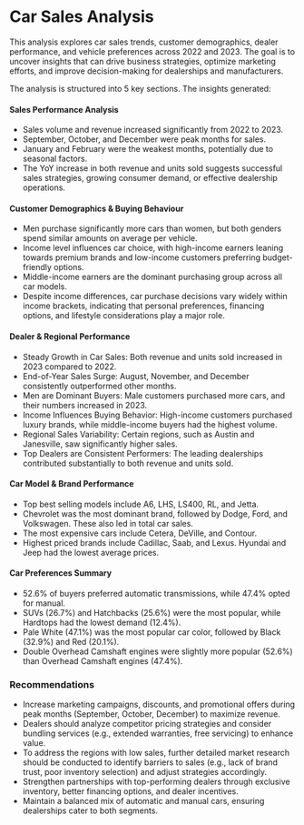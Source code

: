 # Car Sales Analysis
This analysis explores car sales trends, customer demographics, dealer performance, and vehicle preferences across 2022 and 2023. The goal is to uncover insights that can drive business strategies, optimize marketing efforts, and improve decision-making for dealerships and manufacturers.

The analysis is structured into 5 key sections. The insights generated:

#### Sales Performance Analysis

- Sales volume and revenue increased significantly from 2022 to 2023.
- September, October, and December were peak months for sales.
- January and February were the weakest months, potentially due to seasonal factors.
- The YoY increase in both revenue and units sold suggests successful sales strategies, growing consumer demand, or effective dealership operations.

#### Customer Demographics & Buying Behaviour

- Men purchase significantly more cars than women, but both genders spend similar amounts on average per vehicle.
- Income level influences car choice, with high-income earners leaning towards premium brands and low-income customers preferring budget-friendly options.
- Middle-income earners are the dominant purchasing group across all car models.
- Despite income differences, car purchase decisions vary widely within income brackets, indicating that personal preferences, financing options, and lifestyle considerations play a major role.

#### Dealer & Regional Performance

- Steady Growth in Car Sales: Both revenue and units sold increased in 2023 compared to 2022.
- End-of-Year Sales Surge: August, November, and December consistently outperformed other months.
- Men are Dominant Buyers: Male customers purchased more cars, and their numbers increased in 2023.
- Income Influences Buying Behavior: High-income customers purchased luxury brands, while middle-income buyers had the highest volume.
- Regional Sales Variability: Certain regions, such as Austin and Janesville, saw significantly higher sales.
- Top Dealers are Consistent Performers: The leading dealerships contributed substantially to both revenue and units sold.

#### Car Model & Brand Performance

- Top best selling models include A6, LHS, LS400, RL, and Jetta.
- Chevrolet was the most dominant brand, followed by Dodge, Ford, and Volkswagen. These also led in total car sales.
- The most expensive cars include Cetera, DeVille, and Contour.
- Highest priced brands include Cadillac, Saab, and Lexus. Hyundai and Jeep had the lowest average prices.

#### Car Preferences Summary

- 52.6% of buyers preferred automatic transmissions, while 47.4% opted for manual.
- SUVs (26.7%) and Hatchbacks (25.6%) were the most popular, while Hardtops had the lowest demand (12.4%).
- Pale White (47.1%) was the most popular car color, followed by Black (32.9%) and Red (20.1%).
- Double Overhead Camshaft engines were slightly more popular (52.6%) than Overhead Camshaft engines (47.4%).


### Recommendations

- Increase marketing campaigns, discounts, and promotional offers during peak months (September, October, December) to maximize revenue.
- Dealers should analyze competitor pricing strategies and consider bundling services (e.g., extended warranties, free servicing) to enhance value.
- To address the regions with low sales, further detailed market research should be conducted to identify barriers to sales (e.g., lack of brand trust, poor inventory selection) and adjust strategies accordingly.
- Strengthen partnerships with top-performing dealers through exclusive inventory, better financing options, and dealer incentives.
- Maintain a balanced mix of automatic and manual cars, ensuring dealerships cater to both segments.
